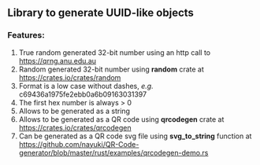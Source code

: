 ## Library to generate UUID-like objects

### Features: 
1. True random generated 32-bit number using an http call to https://qrng.anu.edu.au
1. Random generated 32-bit number using **random** crate at https://crates.io/crates/random  
1. Format is a low case without dashes, *e.g.* c69436a1975fe2ebb0a6b09163031397
1. The first hex number is always > 0
1. Allows to be generated as a string
1. Allows to be generated as a QR code using **qrcodegen** crate at https://crates.io/crates/qrcodegen 
1. Can be generated as a QR code svg file using **svg_to_string** function at  https://github.com/nayuki/QR-Code-generator/blob/master/rust/examples/qrcodegen-demo.rs

